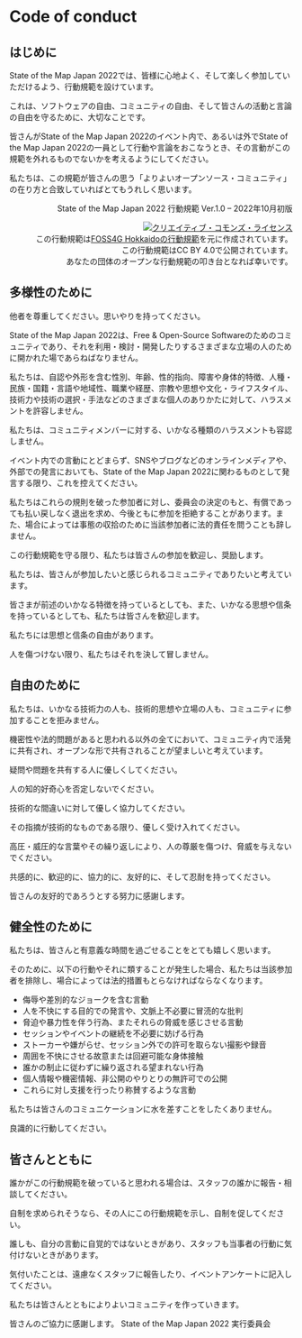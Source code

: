 # Code of conduct

## はじめに

State of the Map Japan 2022では、皆様に心地よく、そして楽しく参加していただけるよう、行動規範を設けています。

これは、ソフトウェアの自由、コミュニティの自由、そして皆さんの活動と言論の自由を守るために、大切なことです。

皆さんがState of the Map Japan 2022のイベント内で、あるいは外でState of the Map Japan 2022の一員として行動や言論をおこなうとき、その言動がこの規範を外れるものでないかを考えるようにしてください。

私たちは、この規範が皆さんの思う「よりよいオープンソース・コミュニティ」の在り方と合致していればとてもうれしく思います。


<aside style="text-align: right;">State of the Map Japan 2022 行動規範 Ver.1.0 – 2022年10月初版<br />

<a href="http://creativecommons.org/licenses/by/4.0/" rel="license"><img style="border-width: 0; border-radius: 0; width: auto; height: auto;" src="https://i.creativecommons.org/l/by/4.0/88x31.png" alt="クリエイティブ・コモンズ・ライセンス" /></a><br />
この行動規範は<a href="https://foss4g.hokkaido.jp/code-of-conduct/">FOSS4G Hokkaidoの行動規範</a>を元に作成されています。<br />
この行動規範はCC BY 4.0で公開されています。<br />
あなたの団体のオープンな行動規範の叩き台となれば幸いです。</aside>

## 多様性のために

他者を尊重してください。思いやりを持ってください。

State of the Map Japan 2022は、Free & Open-Source Softwareのためのコミュニティであり、それを利用・検討・開発したりするさまざまな立場の人のために開かれた場であらねばなりません。

 

私たちは、自認や外形を含む性別、年齢、性的指向、障害や身体的特徴、人種・民族・国籍・言語や地域性、職業や経歴、宗教や思想や文化・ライフスタイル、技術力や技術の選択・手法などのさまざまな個人のありかたに対して、ハラスメントを許容しません。

私たちは、コミュニティメンバーに対する、いかなる種類のハラスメントも容認しません。

イベント内での言動にとどまらず、SNSやブログなどのオンラインメディアや、外部での発言においても、State of the Map Japan 2022に関わるものとして発言する限り、これを控えてください。

私たちはこれらの規則を破った参加者に対し、委員会の決定のもと、有償であっても払い戻しなく退出を求め、今後ともに参加を拒絶することがあります。また、場合によっては事態の収拾のために当該参加者に法的責任を問うことも辞しません。

 

この行動規範を守る限り、私たちは皆さんの参加を歓迎し、奨励します。

私たちは、皆さんが参加したいと感じられるコミュニティでありたいと考えています。

皆さまが前述のいかなる特徴を持っているとしても、また、いかなる思想や信条を持っているとしても、私たちは皆さんを歓迎します。

 

私たちには思想と信条の自由があります。

人を傷つけない限り、私たちはそれを決して冒しません。

## 自由のために

私たちは、いかなる技術力の人も、技術的思想や立場の人も、コミュニティに参加することを拒みません。

機密性や法的問題があると思われる以外の全てにおいて、コミュニティ内で活発に共有され、オープンな形で共有されることが望ましいと考えています。

 

疑問や問題を共有する人に優しくしてください。

人の知的好奇心を否定しないでください。

技術的な間違いに対して優しく協力してください。

その指摘が技術的なものである限り、優しく受け入れてください。

高圧・威圧的な言葉やその繰り返しにより、人の尊厳を傷つけ、脅威を与えないでください。

共感的に、歓迎的に、協力的に、友好的に、そして忍耐を持ってください。

 

皆さんの友好的であろうとする努力に感謝します。

## 健全性のために

私たちは、皆さんと有意義な時間を過ごせることをとても嬉しく思います。

そのために、以下の行動やそれに類することが発生した場合、私たちは当該参加者を排除し、場合によっては法的措置もとらなければならなくなります。

- 侮辱や差別的なジョークを含む言動
- 人を不快にする目的での発言や、文脈上不必要に冒涜的な批判
- 脅迫や暴力性を伴う行為、またそれらの脅威を感じさせる言動
- セッションやイベントの継続を不必要に妨げる行為
- ストーカーや嫌がらせ、セッション外での許可を取らない撮影や録音
- 周囲を不快にさせる故意または回避可能な身体接触
- 誰かの制止に従わずに繰り返される望まれない行為
- 個人情報や機密情報、非公開のやりとりの無許可での公開
- これらに対し支援を行ったり称賛するような言動

 

私たちは皆さんのコミュニケーションに水を差すことをしたくありません。

良識的に行動してください。

## 皆さんとともに

誰かがこの行動規範を破っていると思われる場合は、スタッフの誰かに報告・相談してください。

自制を求められそうなら、その人にこの行動規範を示し、自制を促してください。

誰しも、自分の言動に自覚的ではないときがあり、スタッフも当事者の行動に気付けないときがあります。

気付いたことは、遠慮なくスタッフに報告したり、イベントアンケートに記入してください。

私たちは皆さんとともによりよいコミュニティを作っていきます。

 

皆さんのご協力に感謝します。
State of the Map Japan 2022 実行委員会
